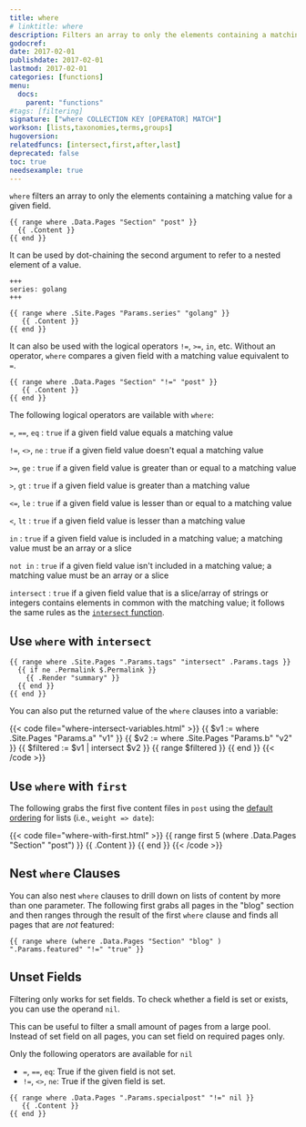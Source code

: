 ```yaml
---
title: where
# linktitle: where
description: Filters an array to only the elements containing a matching value for a given field.
godocref:
date: 2017-02-01
publishdate: 2017-02-01
lastmod: 2017-02-01
categories: [functions]
menu:
  docs:
    parent: "functions"
#tags: [filtering]
signature: ["where COLLECTION KEY [OPERATOR] MATCH"]
workson: [lists,taxonomies,terms,groups]
hugoversion:
relatedfuncs: [intersect,first,after,last]
deprecated: false
toc: true
needsexample: true
---
```


`where` filters an array to only the elements containing a matching value for a given field.

```
{{ range where .Data.Pages "Section" "post" }}
  {{ .Content }}
{{ end }}
```

It can be used by dot-chaining the second argument to refer to a nested element of a value.

```
+++
series: golang
+++
```

```
{{ range where .Site.Pages "Params.series" "golang" }}
   {{ .Content }}
{{ end }}
```

It can also be used with the logical operators `!=`, `>=`, `in`, etc. Without an operator, `where` compares a given field with a matching value equivalent to `=`.

```
{{ range where .Data.Pages "Section" "!=" "post" }}
   {{ .Content }}
{{ end }}
```

The following logical operators are vailable with `where`:

`=`, `==`, `eq`
: `true` if a given field value equals a matching value

`!=`, `<>`, `ne`
: `true` if a given field value doesn't equal a matching value

`>=`, `ge`
: `true` if a given field value is greater than or equal to a matching value

`>`, `gt`
: `true` if a given field value is greater than a matching value

`<=`, `le`
: `true` if a given field value is lesser than or equal to a matching value

`<`, `lt`
: `true` if a given field value is lesser than a matching value

`in`
: `true` if a given field value is included in a matching value; a matching value must be an array or a slice

`not in`
: `true` if a given field value isn't included in a matching value; a matching value must be an array or a slice

`intersect`
: `true` if a given field value that is a slice/array of strings or integers contains elements in common with the matching value; it follows the same rules as the [`intersect` function][intersect].

## Use `where` with `intersect`

```
{{ range where .Site.Pages ".Params.tags" "intersect" .Params.tags }}
  {{ if ne .Permalink $.Permalink }}
    {{ .Render "summary" }}
  {{ end }}
{{ end }}
```

You can also put the returned value of the `where` clauses into a variable:

{{< code file="where-intersect-variables.html" >}}
{{ $v1 := where .Site.Pages "Params.a" "v1" }}
{{ $v2 := where .Site.Pages "Params.b" "v2" }}
{{ $filtered := $v1 | intersect $v2 }}
{{ range $filtered }}
{{ end }}
{{< /code >}}

## Use `where` with `first`

The following grabs the first five content files in `post` using the [default ordering](/templates/lists/) for lists (i.e., `weight => date`):

{{< code file="where-with-first.html" >}}
{{ range first 5 (where .Data.Pages "Section" "post") }}
   {{ .Content }}
{{ end }}
{{< /code >}}

## Nest `where` Clauses

You can also nest `where` clauses to drill down on lists of content by more than one parameter. The following first grabs all pages in the "blog" section and then ranges through the result of the first `where` clause and finds all pages that are *not* featured:

```
{{ range where (where .Data.Pages "Section" "blog" ) ".Params.featured" "!=" "true" }}
```

## Unset Fields

Filtering only works for set fields. To check whether a field is set or exists, you can use the operand `nil`.

This can be useful to filter a small amount of pages from a large pool. Instead of set field on all pages, you can set field on required pages only.

Only the following operators are available for `nil`

* `=`, `==`, `eq`: True if the given field is not set.
* `!=`, `<>`, `ne`: True if the given field is set.

```
{{ range where .Data.Pages ".Params.specialpost" "!=" nil }}
   {{ .Content }}
{{ end }}
```

[intersect]: /functions/intersect/

